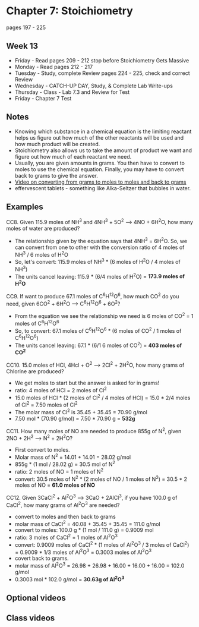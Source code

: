 # Chapter 7: Stoichiometry

pages 197 - 225

## Week 13

- Friday - Read pages 209 - 212 stop before Stoichiometry Gets Massive
- Monday - Read pages 212 - 217
- Tuesday - Study, complete Review pages 224 - 225, check and correct Review
- Wednesday - CATCH-UP DAY, Study, & Complete Lab Write-ups
- Thursday - Class - Lab 7.3 and Review for Test
- Friday - Chapter 7 Test 

## Notes

- Knowing which substance in a chemical equation is the limiting reactant helps us figure out how much of the other reactants will be used and how much product will be created.
- Stoichiometry also allows us to take the amount of product we want and figure out how much of each reactant we need.
- Usually, you are given amounts in grams. You then have to convert to moles to use the chemical equation. Finally, you may have to convert back to grams to give the answer.
- [Video on converting from grams to moles to moles and back to grams](https://youtu.be/LQq203gyftA)
- effervescent tablets - something like Alka-Seltzer that bubbles in water. 

## Examples

CC8. Given 115.9 moles of NH<sup>3</sup> and 4NH<sup>3</sup> + 5O<sup>2</sup> --> 4NO + 6H<sup>2</sup>O, how many moles of water are produced?
- The relationship given by the equation says that 4NH<sup>3</sup> = 6H<sup>2</sup>O. So, we can convert from one to other with the conversion ratio of 4 moles of NH<sup>3</sup> / 6 moles of H<sup>2</sup>O
- So, let's convert: 115.9 moles of NH<sup>3</sup> * (6 moles of H<sup>2</sup>O / 4 moles of NH<sup>3</sup>)
- The units cancel leaving: 115.9 * (6/4 moles of H<sup>2</sup>O) = **173.9 moles of H<sup>2</sup>O**

CC9. If want to produce 67.1 moles of C<sup>6</sup>H<sup>12</sup>O<sup>6</sup>, how much CO<sup>2</sup> do you need, given 6CO<sup>2</sup> + 6H<sup>2</sup>O --> C<sup>6</sup>H<sup>12</sup>O<sup>6</sup> + 6O<sup>2</sup>?
- From the equation we see the relationship we need is 6 moles of CO<sup>2</sup> = 1 moles of C<sup>6</sup>H<sup>12</sup>O<sup>6</sup>
- So, to convert: 67.1 moles of C<sup>6</sup>H<sup>12</sup>O<sup>6</sup> * (6 moles of CO<sup>2</sup> / 1 moles of C<sup>6</sup>H<sup>12</sup>O<sup>6</sup>)
- The units cancel leaving: 67.1 * (6/1 6 moles of CO<sup>2</sup>) = **403 moles of CO<sup>2</sup>**

CC10. 15.0 moles of HCl, 4Hcl + O<sup>2</sup> --> 2Cl<sup>2</sup> + 2H<sup>2</sup>O, how many grams of Chlorine are produced?
- We get moles to start but the answer is asked for in grams!
- ratio: 4 moles of HCl = 2 moles of Cl<sup>2</sup>
- 15.0 moles of HCl * (2 moles of Cl<sup>2</sup> / 4 moles of HCl) = 15.0 * 2/4 moles of Cl<sup>2</sup> = 7.50 moles of Cl<sup>2</sup>
- The molar mass of Cl<sup>2</sup> is 35.45 + 35.45 = 70.90 g/mol
- 7.50 mol * (70.90 g/mol) = 7.50 * 70.90 g = **532g**

CC11. How many moles of NO are needed to produce 855g of N<sup>2</sup>, given 2NO + 2H<sup>2</sup> --> N<sup>2</sup> + 2H<sup>2</sup>O?
- First convert to moles.
- Molar mass of N<sup>2</sup> = 14.01 + 14.01 = 28.02 g/mol
- 855g * (1 mol / 28.02 g) = 30.5 mol of N<sup>2</sup>
- ratio: 2 moles of NO = 1 moles of N<sup>2</sup>
- convert: 30.5 moles of N<sup>2</sup> * (2 moles of NO / 1 moles of N<sup>2</sup>) = 30.5 * 2 moles of NO = **61.0 moles of NO**

CC12. Given 3CaCl<sup>2</sup> + Al<sup>2</sup>O<sup>3</sup> --> 3CaO + 2AlCl<sup>3</sup>, if you have 100.0 g of CaCl<sup>2</sup>, how many grams of Al<sup>2</sup>O<sup>3</sup> are needed?
- convert to moles and then back to grams
- molar mass of CaCl<sup>2</sup> = 40.08 + 35.45 + 35.45 = 111.0 g/mol
- convert to moles: 100.0 g * (1 mol / 111.0 g) = 0.9009 mol
- ratio: 3 moles of CaCl<sup>2</sup> = 1 moles of Al<sup>2</sup>O<sup>3</sup>
- convert: 0.9009 moles of CaCl<sup>2</sup> * (1 moles of Al<sup>2</sup>O<sup>3</sup> / 3 moles of CaCl<sup>2</sup>) = 0.9009 * 1/3 moles of Al<sup>2</sup>O<sup>3</sup> = 0.3003 moles of Al<sup>2</sup>O<sup>3</sup>
- covert back to grams.
- molar mass of Al<sup>2</sup>O<sup>3</sup> = 26.98 + 26.98 + 16.00 + 16.00 + 16.00 = 102.0 g/mol
- 0.3003 mol * 102.0 g/mol = **30.63g of Al<sup>2</sup>O<sup>3</sup>**

## Optional videos

## Class videos
